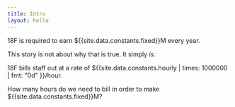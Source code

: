 ```yaml
---
title: Intro
layout: hello
---
```


18F is required to earn ${{site.data.constants.fixed}}M every year.

This story is not about why that is true. It simply *is*.

18F bills staff out at a rate of ${{site.data.constants.hourly | times: 1000000 | fmt: "0d" }}/hour. 

How many hours do we need to bill in order to make ${{site.data.constants.fixed}}M?

